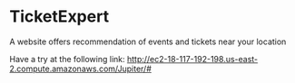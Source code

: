 # TicketExpert
A website offers recommendation of events and tickets near your location

Have a try at the following link:
http://ec2-18-117-192-198.us-east-2.compute.amazonaws.com/Jupiter/#
